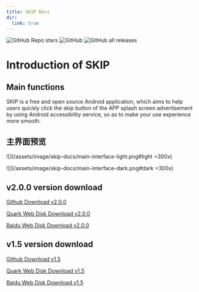 ```yaml
---
title: SKIP Docs
dir:
  link: true
---
```


<p><img alt="GitHub Repo stars" src="https://img.shields.io/github/stars/GuoXiCheng/SKIP"/> <img alt="GitHub" src="https://img.shields.io/github/license/GuoXiCheng/SKIP"/> <img alt="GitHub all releases" src="https://img.shields.io/github/downloads/GuoXiCheng/SKIP/total"/> <a href="https://github.com/GuoXiCheng/SKIP"><img alt="" src="https://img.shields.io/badge/GitHub-SKIP-blue.svg"/></a></p>

# Introduction of SKIP

## Main functions

SKIP is a free and open source Android application, which aims to help users quickly click the skip button of the APP splash screen advertisement by using Android accessibility service, so as to make your use experience more smooth.

## 主界面预览

![](/assets/image/skip-docs/main-interface-light.png#light =300x)

![](/assets/image/skip-docs/main-interface-dark.png#dark =300x)

## v2.0.0 version download

[Github Download v2.0.0](https://github.com/GuoXiCheng/SKIP/releases/download/v2.0.0/SKIP-v2.0.0.apk)

[Quark Web Disk Download v2.0.0](https://pan.quark.cn/s/54c2809b1dc8)

[Baidu Web Disk Download v2.0.0](https://pan.baidu.com/s/1_Kbaj9FNvPFY-g7AgfSWnQ?pwd=ifec)

## v1.5 version download

[Github Download v1.5](https://github.com/GuoXiCheng/SKIP/releases/download/v1.5/SKIP-v1.5.apk)

[Quark Web Disk Download v1.5](https://pan.quark.cn/s/d9059f871094)

[Baidu Web Disk Download v1.5](https://pan.baidu.com/s/1PaDWDXcczqDJHdz9h8lQ7A?pwd=h3pf)



